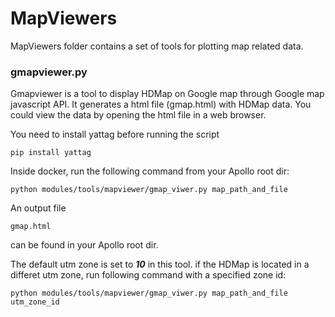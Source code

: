 # MapViewers

MapViewers folder contains a set of tools for plotting map related data.  

### gmapviewer.py

Gmapviewer is a tool to display HDMap on Google map through Google map javascript API. It generates a html file (gmap.html) with HDMap data. You could view the data by opening the html file in a web browser.

You need to install yattag before running the script

```
pip install yattag 
```

Inside docker, run the following command from your Apollo root dir:

```
python modules/tools/mapviewer/gmap_viwer.py map_path_and_file
```

An output file 

```
gmap.html
```

can be found in your Apollo root dir.

The default utm zone is set to ***10*** in this tool. if the HDMap is located in a differet utm zone, run following command with a specified zone id:

```
python modules/tools/mapviewer/gmap_viwer.py map_path_and_file utm_zone_id
```

